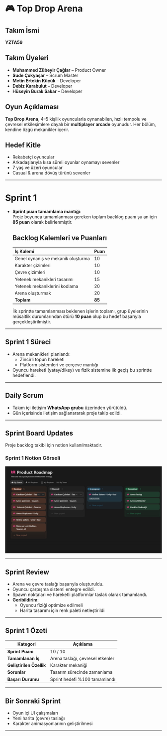 
# 🎮 Top Drop Arena

##  Takım İsmi  
**YZTA59**

##  Takım Üyeleri  
- **Muhammed Zübeyir Çağlar** – Product Owner  
- **Sude Çokyaşar** – Scrum Master  
- **Metin Ertekin Küçük** – Developer  
- **Debiz Karabulut** – Developer  
- **Hüseyin Burak Sakar** – Developer  

##  Oyun Açıklaması  
**Top Drop Arena**, 4–5 kişilik oyuncularla oynanabilen, hızlı tempolu ve çevresel etkileşimlere dayalı bir **multiplayer arcade** oyunudur. Her bölüm, kendine özgü mekanikler içerir. 

##  Hedef Kitle  
- Rekabetçi oyuncular  
- Arkadaşlarıyla kısa süreli oyunlar oynamayı sevenler  
- 7 yaş ve üzeri oyuncular  
- Casual & arena dövüş türünü sevenler  

---

#  Sprint 1

- **Sprint puan tamamlama mantığı**:  
  Proje boyunca tamamlanması gereken toplam backlog puanı şu an için **85 puan** olarak belirlenmiştir.  
  ##  Backlog Kalemleri ve Puanları
	| İş Kalemi                              | Puan |
	|----------------------------------------|------|
	| Genel oynanış ve mekanik oluşturma     | 10   |
	| Karakter çizimleri                     | 10   |
	| Çevre çizimleri                        | 10   |
	| Yetenek mekanikleri tasarımı           | 15   |
	| Yetenek mekaniklerini kodlama          | 20   |
	| Arena oluşturmak                       | 20   |
	| **Toplam**                              | **85** |
 
  İlk sprintte tamamlanması beklenen işlerin toplamı, grup üyelerinin müsaitlik durumlarından ötürü **10 puan** olup bu hedef başarıyla gerçekleştirilmiştir.

---

## Sprint 1 Süreci  
- Arena mekanikleri planlandı:  
  - Zincirli topun hareketi  
  - Platform sistemleri ve çerçeve mantığı  
- Oyuncu hareketi (yatay/dikey) ve fizik sistemine ilk geçiş bu sprintte hedeflendi.

---

##  Daily Scrum  
- Takım içi iletişim **WhatsApp grubu** üzerinden yürütüldü.  
- Gün içerisinde iletişim sağlanararak proje takip edildi. 

---

##  Sprint Board Updates  
Proje backlog takibi için notion kullanılmaktadır.
###  Sprint 1 Notion Görseli  
<img src="Assets/notion.jpg" width="650">

---

##  Sprint Review  
- Arena ve çevre taslağı başarıyla oluşturuldu.  
- Oyuncu çarpışma sistemi entegre edildi.  
- Spawn noktaları ve hareketli platformlar taslak olarak tamamlandı.  
- **Geribildirim**:  
  - Oyuncu fiziği optimize edilmeli  
  - Harita tasarımı için renk paleti netleştirildi
---
##  Sprint 1 Özeti  
| Kategori               | Açıklama                                      |
|------------------------|-----------------------------------------------|
| **Sprint Puanı**       | 10 / 10                                       |
| **Tamamlanan İş**      | Arena taslağı, çevresel etkenler |
| **Geliştirilen Özellik** | Karakter mekaniği             |
| **Sorunlar**           | Tasarım sürecinde zamanlama                   |
| **Başarı Durumu**      | Sprint hedefi %100 tamamlandı                 |

---

##  Bir Sonraki Sprint  
- Oyun içi UI çalışmaları  
- Yeni harita (çevre) taslağı  
- Karakter animasyonlarının geliştirilmesi

---


